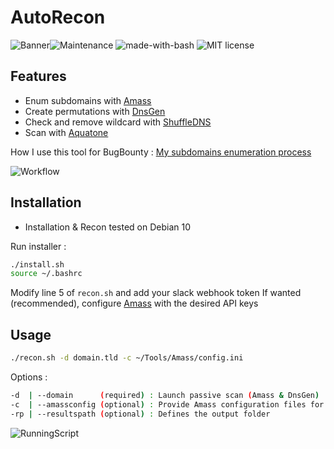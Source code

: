 # AutoRecon
![Banner](https://zupimages.net/up/19/01/uikg.png)![Maintenance](https://img.shields.io/badge/Maintained%3F-yes-green.svg) ![made-with-bash](https://img.shields.io/badge/Made%20with-Bash-1f425f.svg)  ![MIT license](https://img.shields.io/badge/License-MIT-blue.svg)

## Features
- Enum subdomains with [Amass](https://github.com/OWASP/Amass/)
- Create permutations with [DnsGen](https://github.com/ProjectAnte/dnsgen)
- Check and remove wildcard with [ShuffleDNS](https://github.com/projectdiscovery/shuffledns)
- Scan with [Aquatone](https://github.com/michenriksen/aquatone)

How I use this tool for BugBounty : [My subdomains enumeration process](https://www.jomar.fr/posts/2020/03/en-my-subdomains-enumeration-process/)

![Workflow](https://zupimages.net/up/20/12/a8re.png)

## Installation
- Installation & Recon tested on Debian 10

Run installer :
```bash
./install.sh
source ~/.bashrc
```
Modify line 5 of ```recon.sh``` and add your slack webhook token
If wanted (recommended), configure [Amass](https://github.com/OWASP/Amass/) with the desired API keys

## Usage

```bash
./recon.sh -d domain.tld -c ~/Tools/Amass/config.ini
```

Options :
```bash
-d  | --domain      (required) : Launch passive scan (Amass & DnsGen)
-c  | --amassconfig (optional) : Provide Amass configuration files for better results
-rp | --resultspath (optional) : Defines the output folder
```

![RunningScript](https://zupimages.net/up/20/12/176d.png)